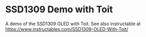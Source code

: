 # SSD1309 Demo with Toit
A demo of the SSD1309 OLED with Toit.
See also instructable at 
https://www.instructables.com/SSD1309-OLED-With-Toit/
